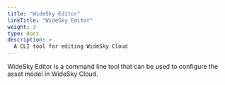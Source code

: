 ```yaml
---
title: "WideSky Editor"
linkTitle: "WideSky Editor"
weight: 3
type: docs
description: >
  A CLI tool for editing WideSky Cloud
---
```


WideSky Editor is a command line tool that can be used to configure the asset model in WideSky Cloud.
